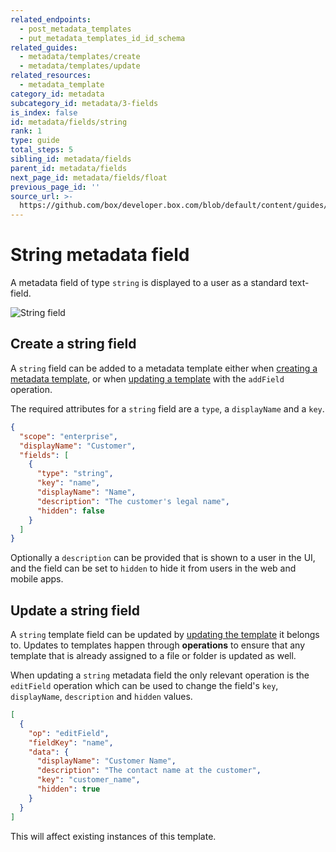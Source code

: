 ```yaml
---
related_endpoints:
  - post_metadata_templates
  - put_metadata_templates_id_id_schema
related_guides:
  - metadata/templates/create
  - metadata/templates/update
related_resources:
  - metadata_template
category_id: metadata
subcategory_id: metadata/3-fields
is_index: false
id: metadata/fields/string
rank: 1
type: guide
total_steps: 5
sibling_id: metadata/fields
parent_id: metadata/fields
next_page_id: metadata/fields/float
previous_page_id: ''
source_url: >-
  https://github.com/box/developer.box.com/blob/default/content/guides/metadata/3-fields/1-string.md
---
```


# String metadata field

A metadata field of type `string` is displayed to a user as a standard text-field.

<ImageFrame border center shadow width='400'>

![String field](./metadata-field-string.png)

</ImageFrame>

## Create a string field

A `string` field can be added to a metadata template either when [creating a
metadata template][g_create_template], or when [updating a
template][g_update_template] with the `addField` operation.

The required attributes for a `string` field are a `type`, a `displayName` and a
`key`.

```json
{
  "scope": "enterprise",
  "displayName": "Customer",
  "fields": [
    {
      "type": "string",
      "key": "name",
      "displayName": "Name",
      "description": "The customer's legal name",
      "hidden": false
    }
  ]
}
```

Optionally a `description` can be provided that is shown to a user in the UI,
and the field can be set to `hidden` to hide it from users in the web and mobile
apps.

## Update a string field

A `string` template field can be updated by [updating the
template][g_update_template] it belongs to. Updates to templates happen through
**operations** to ensure that any template that is already assigned to a file or
folder is updated as well.

When updating a `string` metadata field the only relevant operation is the
`editField` operation which can be used to change the field's `key`,
`displayName`, `description` and `hidden` values.

```json
[
  {
    "op": "editField",
    "fieldKey": "name",
    "data": {
      "displayName": "Customer Name",
      "description": "The contact name at the customer",
      "key": "customer_name",
      "hidden": true
    }
  }
]
```

<Message warning>

This will affect existing instances of this template.

</Message>

[g_create_template]: g://metadata/templates/create
[g_update_template]: g://metadata/templates/update
